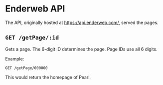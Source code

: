 # Enderweb API

The API, originally hosted at https://api.enderweb.com/, served the pages.

## `GET /getPage/:id`

Gets a page. The 6-digit ID determines the page. Page IDs use all 6 digits.

Example:

```
GET /getPage/000000
```

This would return the homepage of Pearl.
